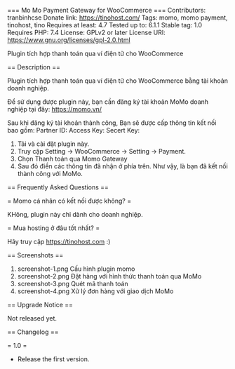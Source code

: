=== Mo Mo Payment Gateway for WooCommerce ===
Contributors: tranbinhcse
Donate link: https://tinohost.com/
Tags: momo, momo payment, tinohost, tino
Requires at least: 4.7
Tested up to: 6.1.1
Stable tag: 1.0
Requires PHP: 7.4
License: GPLv2 or later
License URI: https://www.gnu.org/licenses/gpl-2.0.html

Plugin tích hợp thanh toán qua ví điện tử cho WooCommerce

== Description ==

Plugin tích hợp thanh toán qua ví điện tử cho WooCommerce bằng tài khoản doanh nghiệp.

Để sử dụng được plugin này, bạn cần đăng ký tài khoản MoMo doanh nghiệp tại đây: https://momo.vn/

Sau khi đăng ký tài khoản thành công,
Bạn sẽ được cấp thông tin kết nối bao gồm:
Partner ID:
Access Key:
Secert Key:

1. Tải và cài đặt plugin này.
2. Truy cập Setting -> WooCommerce -> Setting -> Payment.
3. Chọn Thanh toán qua Momo Gateway
4. Sau đó điền các thông tin đã nhận ở phía trên.
Như vậy, là bạn đã kết nối thành công với MoMo.




== Frequently Asked Questions ==

= Momo cá nhân có kết nối được không? =

KHông, plugin này chỉ dành cho doanh nghiệp.

= Mua hosting ở đâu tốt nhất? =

Hãy truy cập https://tinohost.com :)

== Screenshots ==

1. screenshot-1.png Cấu hình plugin momo
2. screenshot-2.png Đặt hàng với hình thức thanh toán qua MoMo
3. screenshot-3.png Quét mã thanh toán
4. screenshot-4.png Xử lý đơn hàng với giao dịch MoMo
 

== Upgrade Notice ==

Not released yet.

== Changelog ==

= 1.0 =
* Release the first version.
